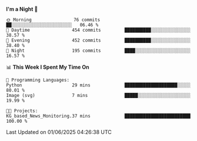 <!--START_SECTION:waka-->
**I'm a Night 🦉** 

```text
🌞 Morning                76 commits          ██░░░░░░░░░░░░░░░░░░░░░░░   06.46 % 
🌆 Daytime                454 commits         ██████████░░░░░░░░░░░░░░░   38.57 % 
🌃 Evening                452 commits         ██████████░░░░░░░░░░░░░░░   38.40 % 
🌙 Night                  195 commits         ████░░░░░░░░░░░░░░░░░░░░░   16.57 % 
```


📊 **This Week I Spent My Time On** 

```text
💬 Programming Languages: 
Python                   29 mins             ████████████████████░░░░░   80.01 % 
Image (svg)              7 mins              █████░░░░░░░░░░░░░░░░░░░░   19.99 % 

🐱‍💻 Projects: 
KG_based_News_Monitoring.37 mins             █████████████████████████   100.00 % 
```


 Last Updated on 01/06/2025 04:26:38 UTC
<!--END_SECTION:waka-->
